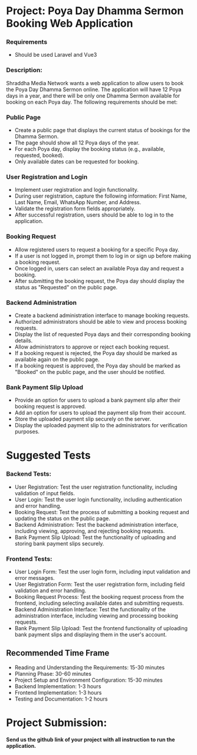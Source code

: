 # Project: Poya Day Dhamma Sermon Booking Web Application

### Requirements
- Should be used Laravel and Vue3

### Description:
Shraddha Media Network wants a web application to allow users to book the Poya Day Dhamma Sermon online. The application will have 12 Poya days in a year, and there will be only one Dhamma Sermon available for booking on each Poya day. The following requirements should be met:

### Public Page
- Create a public page that displays the current status of bookings for the Dhamma Sermon.
- The page should show all 12 Poya days of the year.
- For each Poya day, display the booking status (e.g., available, requested, booked).
- Only available dates can be requested for booking.

### User Registration and Login
- Implement user registration and login functionality.
- During user registration, capture the following information: First Name, Last Name, Email, WhatsApp Number, and Address.
- Validate the registration form fields appropriately.
- After successful registration, users should be able to log in to the application.

### Booking Request
- Allow registered users to request a booking for a specific Poya day.
- If a user is not logged in, prompt them to log in or sign up before making a booking request.
- Once logged in, users can select an available Poya day and request a booking.
- After submitting the booking request, the Poya day should display the status as "Requested" on the public page.

### Backend Administration
- Create a backend administration interface to manage booking requests.
- Authorized administrators should be able to view and process booking requests.
- Display the list of requested Poya days and their corresponding booking details.
- Allow administrators to approve or reject each booking request.
- If a booking request is rejected, the Poya day should be marked as available again on the public page.
- If a booking request is approved, the Poya day should be marked as "Booked" on the public page, and the user should be notified.

### Bank Payment Slip Upload
- Provide an option for users to upload a bank payment slip after their booking request is approved.
- Add an option for users to upload the payment slip from their account.
- Store the uploaded payment slip securely on the server.
- Display the uploaded payment slip to the administrators for verification purposes.


# Suggested Tests

### Backend Tests:
- User Registration: Test the user registration functionality, including validation of input fields.
- User Login: Test the user login functionality, including authentication and error handling.
- Booking Request: Test the process of submitting a booking request and updating the status on the public page.
- Backend Administration: Test the backend administration interface, including viewing, approving, and rejecting booking requests.
- Bank Payment Slip Upload: Test the functionality of uploading and storing bank payment slips securely.

### Frontend Tests:
- User Login Form: Test the user login form, including input validation and error messages.
- User Registration Form: Test the user registration form, including field validation and error handling.
- Booking Request Process: Test the booking request process from the frontend, including selecting available dates and submitting requests.
- Backend Administration Interface: Test the functionality of the administration interface, including viewing and processing booking requests.
- Bank Payment Slip Upload: Test the frontend functionality of uploading bank payment slips and displaying them in the user's account.

## Recommended Time Frame
- Reading and Understanding the Requirements: 15-30 minutes
- Planning Phase: 30-60 minutes
- Project Setup and Environment Configuration: 15-30 minutes
- Backend Implementation: 1-3 hours
- Frontend Implementation: 1-3 hours
- Testing and Documentation: 1-2 hours


# Project Submission:
#### Send us the github link of your project with all instruction to run the application.
